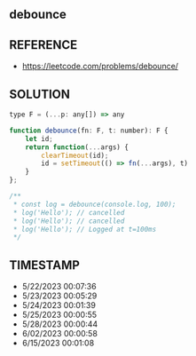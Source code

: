 ## debounce

## REFERENCE

- https://leetcode.com/problems/debounce/

## SOLUTION

``` javascript
type F = (...p: any[]) => any

function debounce(fn: F, t: number): F {
    let id;
    return function(...args) {
        clearTimeout(id);
        id = setTimeout(() => fn(...args), t)
    }
};

/**
 * const log = debounce(console.log, 100);
 * log('Hello'); // cancelled
 * log('Hello'); // cancelled
 * log('Hello'); // Logged at t=100ms
 */
```


## TIMESTAMP

- 5/22/2023 00:07:36
- 5/23/2023 00:05:29
- 5/24/2023 00:01:39
- 5/25/2023 00:00:55
- 5/28/2023 00:00:44
- 6/02/2023 00:00:58
- 6/15/2023 00:01:08
